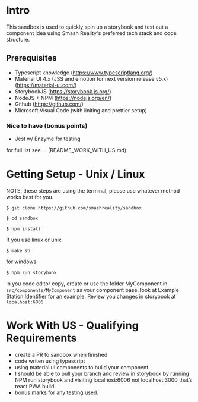 # Intro

This sandbox is used to quickly spin up a storybook and test out a component idea using Smash Reality's preferred tech stack and code structure.

## Prerequisites

- Typescript knowledge (https://www.typescriptlang.org/)
- Material UI 4.x (JSS and emotion for next version release v5.x) (https://material-ui.com/)
- StorybookJS (https://storybook.js.org/)
- NodeJS + NPM (https://nodejs.org/en/)
- Github (https://github.com/)
- Microsoft Visual Code (with liniting and prettier setup)

### Nice to have (bonus points)

- Jest w/ Enzyme for testing

for full list see ... (README_WORK_WITH_US.md)

# Getting Setup - Unix / Linux

NOTE: these steps are using the terminal, please use whatever method works best for you.

`$ git clone https://github.com/smashreality/sandbox`

`$ cd sandbox`

`$ npm install`

If you use linux or unix

`$ make sb`

for windows

`$ npm run storybook`

in you code editor copy, create or use the folder MyComponent in `src/components/MyComponent` as your component base. look at Example Station Identifier for an example. Review you changes in storybook at `localhost:6006`

# Work With US - Qualifying Requirements

- create a PR to sandbox when finished
- code writen using typescript
- using material ui components to build your component.
- I should be able to pull your branch and review in storybook by running NPM run storybook and visiting localhost:6006 not localhost:3000 that’s react PWA build.
- bonus marks for any testing used.
